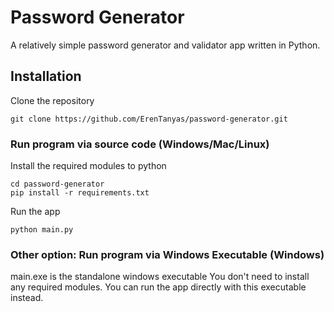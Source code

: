 # Password Generator
A relatively simple password generator and validator app written in Python.

## Installation

Clone the repository
```
git clone https://github.com/ErenTanyas/password-generator.git
```

### Run program via source code (Windows/Mac/Linux)
Install the required modules to python
```
cd password-generator
pip install -r requirements.txt
```

Run the app
```
python main.py
```

### Other option: Run program via Windows Executable (Windows)
main.exe is the standalone windows executable
You don't need to install any required modules. You can run the app directly with this executable instead.
